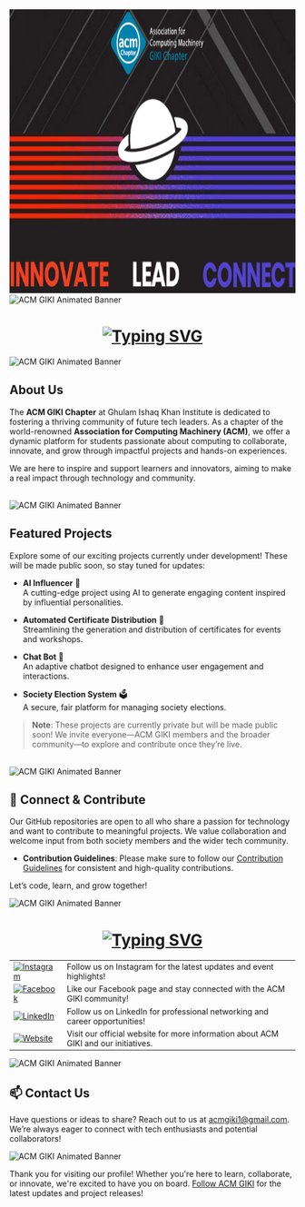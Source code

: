 
<img src="assets/banner.png" alt="ACM GIKI Banner" height="500" width="100%">


<img src="https://user-images.githubusercontent.com/73097560/115834477-dbab4500-a447-11eb-908a-139a6edaec5c.gif" alt="ACM GIKI Animated Banner"/>

# <div align="center"><strong>[![Typing SVG](https://readme-typing-svg.herokuapp.com?font=Fira+Code&size=35&width=1000&height=60&lines=Welcome+to+ACM+GIKI's+Official+GitHub&center=true&vCenter=true&color=00FFFF)](https://git.io/typing-svg)</strong></div>


<img src="https://user-images.githubusercontent.com/73097560/115834477-dbab4500-a447-11eb-908a-139a6edaec5c.gif" alt="ACM GIKI Animated Banner"/>


## About Us 

The **ACM GIKI Chapter** at Ghulam Ishaq Khan Institute is dedicated to fostering a thriving community of future tech leaders. As a chapter of the world-renowned **Association for Computing Machinery (ACM)**, we offer a dynamic platform for students passionate about computing to collaborate, innovate, and grow through impactful projects and hands-on experiences.

We are here to inspire and support learners and innovators, aiming to make a real impact through technology and community.


<br>
<img src="https://user-images.githubusercontent.com/73097560/115834477-dbab4500-a447-11eb-908a-139a6edaec5c.gif" alt="ACM GIKI Animated Banner"/>


## Featured Projects

Explore some of our exciting projects currently under development! These will be made public soon, so stay tuned for updates:

- **AI Influencer** 🤖  
  A cutting-edge project using AI to generate engaging content inspired by influential personalities.

- **Automated Certificate Distribution** 📜  
  Streamlining the generation and distribution of certificates for events and workshops.

- **Chat Bot** 💬  
  An adaptive chatbot designed to enhance user engagement and interactions.

- **Society Election System** 🗳️  
  A secure, fair platform for managing society elections.

> **Note**: These projects are currently private but will be made public soon! We invite everyone—ACM GIKI members and the broader community—to explore and contribute once they’re live.

<br>
<img src="https://user-images.githubusercontent.com/73097560/115834477-dbab4500-a447-11eb-908a-139a6edaec5c.gif" alt="ACM GIKI Animated Banner"/>

## 🤝 Connect & Contribute

Our GitHub repositories are open to all who share a passion for technology and want to contribute to meaningful projects. We value collaboration and welcome input from both society members and the wider tech community.

- **Contribution Guidelines**: Please make sure to follow our [Contribution Guidelines](https://docs.github.com/en/communities/setting-up-your-project-for-healthy-contributions/setting-guidelines-for-repository-contributors) for consistent and high-quality contributions.

Let’s code, learn, and grow together!

<img src="https://user-images.githubusercontent.com/73097560/115834477-dbab4500-a447-11eb-908a-139a6edaec5c.gif" alt="ACM GIKI Animated Banner"/>

# <div align="center"><strong>[![Typing SVG](https://readme-typing-svg.herokuapp.com?font=Fira+Code&size=35&width=1000&height=60&lines=Stay+Connected&center=true&vCenter=true&color=00FFFF)](https://git.io/typing-svg)</strong></div>


<div align="center">
  <table>
    <tr>
      <td style="border: none; padding-right: 10px;">
        <a href="https://www.instagram.com/acm.giki/">
          <img src="https://upload.wikimedia.org/wikipedia/commons/a/a5/Instagram_icon.png" alt="Instagram" width="50" height="50" />
        </a>
      </td>
      <td style="border: none;">Follow us on Instagram for the latest updates and event highlights!</td>
    </tr>
    <tr>
      <td style="border: none; padding-right: 10px;">
        <a href="https://www.facebook.com/profile.php?id=100088035910344">
          <img src="https://upload.wikimedia.org/wikipedia/commons/5/51/Facebook_f_logo_%282019%29.svg" alt="Facebook" width="50" height="50" />
        </a>
      </td>
      <td style="border: none;">Like our Facebook page and stay connected with the ACM GIKI community!</td>
    </tr>
    <tr>
      <td style="border: none; padding-right: 10px;">
        <a href="https://www.linkedin.com/company/acm-student-giki-chapter/">
          <img src="https://upload.wikimedia.org/wikipedia/commons/c/ca/LinkedIn_logo_initials.png" alt="LinkedIn" width="50" height="50" />
        </a>
      </td>
      <td style="border: none;">Follow us on LinkedIn for professional networking and career opportunities!</td>
    </tr>
    <tr>
      <td style="border: none; padding-right: 10px;">
        <a href="https://www.acmgiki.org/">
          <img src="https://www.svgrepo.com/show/450458/link.svg" alt="Website" width="50" height="50" />
        </a>
      </td>
      <td style="border: none;">Visit our official website for more information about ACM GIKI and our initiatives.</td>
    </tr>
  </table>
</div>


<img src="https://user-images.githubusercontent.com/73097560/115834477-dbab4500-a447-11eb-908a-139a6edaec5c.gif" alt="ACM GIKI Animated Banner"/>

## 📫  Contact Us 

Have questions or ideas to share? Reach out to us at [acmgiki1@gmail.com](mailto:acmgiki1@gmail.com). We’re always eager to connect with tech enthusiasts and potential collaborators!

<img src="https://user-images.githubusercontent.com/73097560/115834477-dbab4500-a447-11eb-908a-139a6edaec5c.gif" alt="ACM GIKI Animated Banner"/>

Thank you for visiting our profile! Whether you're here to learn, collaborate, or innovate, we're excited to have you on board. [Follow ACM GIKI](https://github.com/ACM-GIKI) for the latest updates and project releases!
